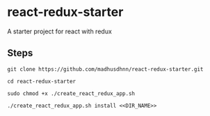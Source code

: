 # react-redux-starter

A starter project for react with redux

## Steps

```git clone https://github.com/madhusdhnn/react-redux-starter.git```

```cd react-redux-starter```

```sudo chmod +x ./create_react_redux_app.sh```

```./create_react_redux_app.sh install <<DIR_NAME>>```
